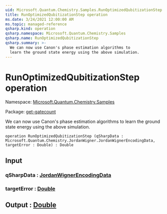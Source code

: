 ```yaml
---
uid: Microsoft.Quantum.Chemistry.Samples.RunOptimizedQubitizationStep
title: RunOptimizedQubitizationStep operation
ms.date: 3/24/2021 12:00:00 AM
ms.topic: managed-reference
qsharp.kind: operation
qsharp.namespace: Microsoft.Quantum.Chemistry.Samples
qsharp.name: RunOptimizedQubitizationStep
qsharp.summary: >-
  We can now use Canon's phase estimation algorithms to
  learn the ground state energy using the above simulation.
---
```


# RunOptimizedQubitizationStep operation

Namespace: [Microsoft.Quantum.Chemistry.Samples](xref:Microsoft.Quantum.Chemistry.Samples)

Package: [get-gatecount](https://nuget.org/packages/get-gatecount)


We can now use Canon's phase estimation algorithms tolearn the ground state energy using the above simulation.

```qsharp
operation RunOptimizedQubitizationStep (qSharpData : Microsoft.Quantum.Chemistry.JordanWigner.JordanWignerEncodingData, targetError : Double) : Double
```


## Input

### qSharpData : [JordanWignerEncodingData](xref:Microsoft.Quantum.Chemistry.JordanWigner.JordanWignerEncodingData)




### targetError : [Double](xref:microsoft.quantum.lang-ref.double)





## Output : [Double](xref:microsoft.quantum.lang-ref.double)

